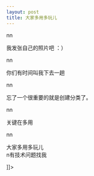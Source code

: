 ```yaml
---
layout: post
title: 大家多用多玩儿
---
```


<p>nn
<p>我发张自己的照片吧 ：）</p>
<p>nn
<p>你们有时间叫我下去一趟</p>
<p>nn
<p>忘了一个很重要的就是创建分类了。</p>
<p>nn
<p>关键在多用</p>
<p>nn
<p>大家多用多玩儿<br />n有技术问题找我</p>
<p> ]]&gt;
</p>
